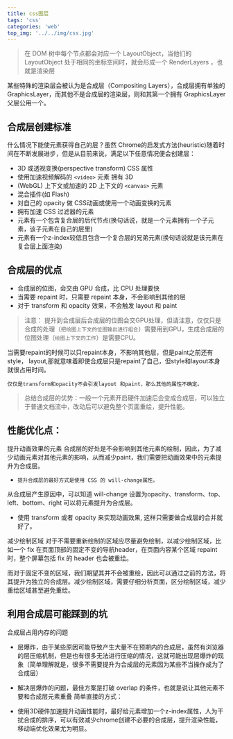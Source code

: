 ```yaml
---
title: css图层
tags: 'css'
categories: 'web'
top_img: '../../img/css.jpg'
---
```


> 在 DOM 树中每个节点都会对应一个 LayoutObject，当他们的 LayoutObject 处于相同的坐标空间时，就会形成一个 RenderLayers ，也就是渲染层

某些特殊的渲染层会被认为是合成层（Compositing Layers），合成层拥有单独的 GraphicsLayer，而其他不是合成层的渲染层，则和其第一个拥有 GraphicsLayer 父层公用一个。

## 合成层创建标准
什么情况下能使元素获得自己的层？虽然 Chrome的启发式方法(heuristic)随着时间在不断发展进步，但是从目前来说，满足以下任意情况便会创建层：

* 3D 或透视变换(perspective transform) CSS 属性
* 使用加速视频解码的 `<video>` 元素 拥有 3D
* (WebGL) 上下文或加速的 2D 上下文的 `<canvas>` 元素
* 混合插件(如 Flash)
* 对自己的 opacity 做 CSS动画或使用一个动画变换的元素
* 拥有加速 CSS 过滤器的元素
* 元素有一个包含复合层的后代节点(换句话说，就是一个元素拥有一个子元素，该子元素在自己的层里)
* 元素有一个z-index较低且包含一个复合层的兄弟元素(换句话说就是该元素在复合层上面渲染)

## 合成层的优点

* 合成层的位图，会交由 GPU 合成，比 CPU 处理要快
* 当需要 repaint 时，只需要 repaint 本身，不会影响到其他的层
* 对于 transform 和 opacity 效果，不会触发 layout 和 paint

>注意：
提升到合成层后合成层的位图会交GPU处理，但请注意，仅仅只是合成的处理（`把绘图上下文的位图输出进行组合`）需要用到GPU，生成合成层的位图处理（`绘图上下文的工作`）是需要CPU。

当需要repaint的时候可以只repaint本身，不影响其他层，但是paint之前还有style， layout,那就意味着即使合成层只是repaint了自己，但style和layout本身就很占用时间。

`仅仅是transform和opacity不会引发layout 和paint，那么其他的属性不确定。`
>总结合成层的优势：一般一个元素开启硬件加速后会变成合成层，可以独立于普通文档流中，改动后可以避免整个页面重绘，提升性能。


## 性能优化点：
提升动画效果的元素 合成层的好处是不会影响到其他元素的绘制，因此，为了减少动画元素对其他元素的影响，从而减少paint，我们需要把动画效果中的元素提升为合成层。 

* `提升合成层的最好方式是使用 CSS 的 will-change属性。`

从合成层产生原因中，可以知道 will-change 设置为opacity、transform、top、left、bottom、right 可以将元素提升为合成层。

* 使用 transform 或者 opacity 来实现动画效果, 这样只需要做合成层的合并就好了。

减少绘制区域 对于不需要重新绘制的区域应尽量避免绘制，以减少绘制区域，比如一个 fix 在页面顶部的固定不变的导航header，在页面内容某个区域 repaint 时，整个屏幕包括 fix 的 header 也会被重绘。

而对于固定不变的区域，我们期望其并不会被重绘，因此可以通过之前的方法，将其提升为独立的合成层。减少绘制区域，需要仔细分析页面，区分绘制区域，减少重绘区域甚至避免重绘。

## 利用合成层可能踩到的坑
合成层占用内存的问题

* 层爆炸，由于某些原因可能导致产生大量不在预期内的合成层，虽然有浏览器的层压缩机制，但是也有很多无法进行压缩的情况，这就可能出现层爆炸的现象（简单理解就是，很多不需要提升为合成层的元素因为某些不当操作成为了合成层）
* 解决层爆炸的问题，最佳方案是打破 overlap 的条件，也就是说让其他元素不要和合成层元素重叠
简单直接的方式：

* 使用3D硬件加速提升动画性能时，最好给元素增加一个z-index属性，人为干扰合成的排序，可以有效减少chrome创建不必要的合成层，提升渲染性能，移动端优化效果尤为明显。



